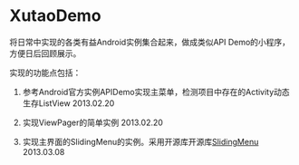 ﻿XutaoDemo
=========

将日常中实现的各类有益Android实例集合起来，做成类似API Demo的小程序，方便日后回顾展示。

实现的功能点包括：
1. 参考Android官方实例APIDemo实现主菜单，检测项目中存在的Activity动态生存ListView 2013.02.20

2. 实现ViewPager的简单实例 2013.02.20

3. 实现主界面的SlidingMenu的实例。采用开源库开源库[SlidingMenu](https://github.com/jfeinstein10/SlidingMenu) 2013.03.08
